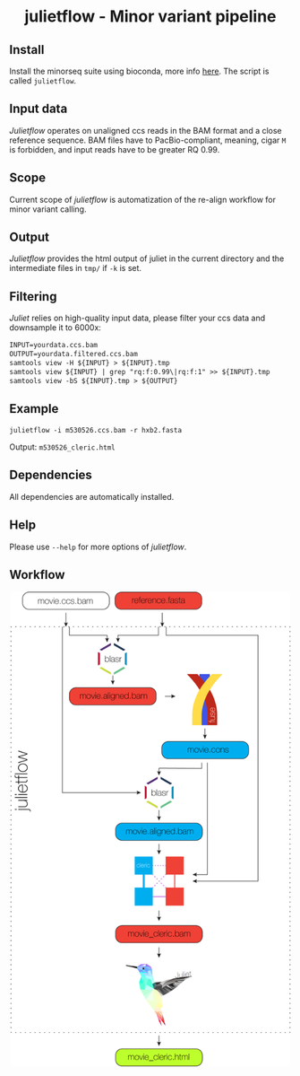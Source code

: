 <h1 align="center">
    julietflow - Minor variant pipeline
</h1>

## Install
Install the minorseq suite using bioconda, more info [here](../README.md).
The script is called `julietflow`.

## Input data
*Julietflow* operates on unaligned ccs reads in the BAM format and a close
reference sequence.
BAM files have to PacBio-compliant, meaning, cigar `M` is forbidden, and input
reads have to be greater RQ 0.99.

## Scope
Current scope of *julietflow* is automatization of the re-align workflow for
minor variant calling.

## Output
*Julietflow* provides the html output of juliet in the current directory and the
intermediate files in `tmp/` if `-k` is set.

## Filtering
*Juliet* relies on high-quality input data, please filter your ccs data and
downsample it to 6000x:
```
INPUT=yourdata.ccs.bam
OUTPUT=yourdata.filtered.ccs.bam
samtools view -H ${INPUT} > ${INPUT}.tmp
samtools view ${INPUT} | grep "rq:f:0.99\|rq:f:1" >> ${INPUT}.tmp
samtools view -bS ${INPUT}.tmp > ${OUTPUT}
```

## Example
```
julietflow -i m530526.ccs.bam -r hxb2.fasta
```

Output: `m530526_cleric.html`

## Dependencies
All dependencies are automatically installed.

## Help
Please use `--help` for more options of *julietflow*.

## Workflow
<p align="center">
  <img src="img/julietflow.png" alt="Julietflow workflow" width="500px"/>
</p>
